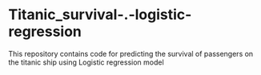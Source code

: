 # Titanic_survival-.-logistic-regression
This repository contains code for predicting the survival of passengers on the titanic ship using Logistic regression model 
